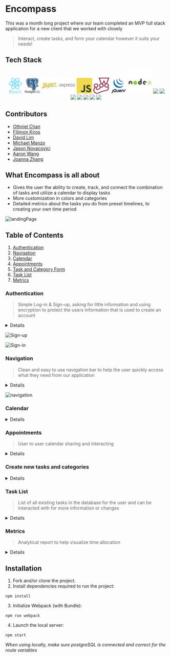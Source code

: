 # Encompass
This was a month long project where our team completed an MVP full stack application for a new client that we worked with closely
> Interact, create tasks, and form your calendar however it suits your needs!

## Tech Stack

<div align='center'>

<img src="https://raw.githubusercontent.com/devicons/devicon/1119b9f84c0290e0f0b38982099a2bd027a48bf1/icons/react/react-original-wordmark.svg" width="50">
<img src="https://github.com/devicons/devicon/blob/master/icons/postgresql/postgresql-original-wordmark.svg" width="50">
<img src="https://github.com/devicons/devicon/blob/master/icons/babel/babel-original.svg" width="50">
<img src="https://github.com/devicons/devicon/blob/master/icons/express/express-original-wordmark.svg" width="50">
<img src="https://github.com/devicons/devicon/blob/master/icons/javascript/javascript-original.svg" width="50">
<img src="https://github.com/devicons/devicon/blob/master/icons/jest/jest-plain.svg" width="50">
<img src="https://github.com/devicons/devicon/blob/master/icons/jquery/jquery-original-wordmark.svg" width="50">
<img src="https://github.com/devicons/devicon/blob/master/icons/nodejs/nodejs-original-wordmark.svg" width="75">
<img src="https://raw.githubusercontent.com/webpack/media/master/logo/logo-on-white-bg.png" width="100">
<img src="https://upload.wikimedia.org/wikipedia/commons/thumb/d/d1/Axios_%28computer_library%29_logo.svg/1280px-Axios_%28computer_library%29_logo.svg.png" width="100">
<img src="https://user-images.githubusercontent.com/4060187/61057426-4e5a4600-a3c3-11e9-9114-630743e05814.png" width="50">
<img src="https://i.imgur.com/RQ4ZoWc.png" width="100">
<img src="https://i.imgur.com/ty4pyuh.png" width="50">
<img src="https://mui.com/static/logo.png" width="50">
<img src="https://res.cloudinary.com/practicaldev/image/fetch/s--kyypBiVD--/c_imagga_scale,f_auto,fl_progressive,h_420,q_auto,w_1000/https://dev-to-uploads.s3.amazonaws.com/i/9ngdmhfexbyafu2p5cll.png" width="100">


</div>

## Contributors
- [Othniel Chan](https://github.com/othnielhr)
- [Filimon Kiros](https://github.com/FilimonK-Git)
- [David Lim](https://github.com/davidlim7223)
- [Michael Manzo](https://github.com/mpmanzo)
- [Jason Novacovici](https://github.com/JNovacovici)
- [Aaron Wang](https://github.com/Aaronw7)
- [Joanna Zhang](https://github.com/lyonqingmango)

## What Encompass is all about
- Gives the user the ability to create, track, and connect the combination of tasks and utilize a calendar to display tasks
- More customization in colors and categories
- Detailed metrics about the tasks you do from preset timelines, to creating your own time period

![landingPage](https://media.giphy.com/media/D1aIZBiOWyM9gdNhjM/giphy.gif)

## Table of Contents
1. [Authentication](#authentication)
2. [Navigation](#navigation)
3. [Calendar](#calendar)
4. [Appointments](#appointments)
5. [Task and Category Form](#create-new-tasks-and-categories)
6. [Task List](#task-list)
7. [Metrics](#metrics)

### Authentication
> Simple Log-in & Sign-up, asking for little information and using encryption to protect the users information that is used to create an account

<Details>

* Leveraging Postgres' hashing and salting to protect user information
* Offer cookies / localstorage to keep user logged in
* Using native alerts to inform the user when their information is incorrect 

</Details>

<div align="left">
 
![Sign-up](https://media.giphy.com/media/s9dL1P50Hg7BUd18L1/giphy.gif)

![Sign-in](https://media.giphy.com/media/LdeCiV68ix6UiYxiLm/giphy.gif)

 </div>

### Navigation
> Clean and easy to use navigation bar to help the user quickly access what they need from our application

<Details>

* Home Icon: Takes you back to the main page of the calendar (as a signed in user)
* Checkmark Icon: Takes you to the main view of all tasks and the forms to create new tasks or categories
* Bar Chart Icon: Takes you to the metrics for a more detailed look about your tasks and categories
* Exit Icon: Logs off the user and redirects to the landing page that is displayed for non-logged in users
 
</Details>

![navigation](https://media.giphy.com/media/CXm2mWH5T4lBzd0kna/giphy.gif)

### Calendar
>

<Details>



</Details>

### Appointments
> User to user calendar sharing and interacting

<Details>

* Provides users with an icon button which opens a modal to add appointments onto their calendar.
* Offers two icon buttons for tasks or appointments calendar to be shared to other users via the provided link.
* On viewing the shared appointments calendar, other users may book available appointments which automatically adds the event to their calendar.

</Details>

### Create new tasks and categories
>

<Details>



</Details>

### Task List
> List of all existing tasks in the database for the user and can be interacted with for more information or changes

<Details>

* Filter tasks based on complete or incomplete, with the ability to reset back to showing all tasks
* Checkmark boxes to easily showcase which tasks are considered complete. Can be interacted with to update in real time if they are complete or incomplete
* Comment bubble icon is interactable to have a pop up modle showcase more information about the task, as well as delete the task if the user chooses to do so
* Any tasks not 'scheduled' with a start time will show up by the calendar with matching color related to the category and color the user specified

</Details>

### Metrics
> Analytical report to help visualize time allocation

<Details>

* Offers a downloadable (PDF) report metrics of completed tasks
* Customizable by time frame and categories list
* Descriptive text indicating the number of tasks completed, including aggreate duration taken
* Pie chart displays time percentage allocated per category (chart legend clickable to add/remove a category from chart)
* Upon a specific category elected, bar chart displays time (in min) taken to complete each task in the category
* A sortable table showing a list of completed tasks with an editable duration's column (user can update the time spent on tasks)


</Details>

## Installation
1. Fork and/or clone the project.
2. Install dependencies required to run the project:
```
npm install
```
3. Initialize Webpack (with Bundle):
```
npm run webpack
```
4. Launch the local server:
```
npm start
```
*When using locally, make sure postgreSQL is connected and correct for the route variables*
